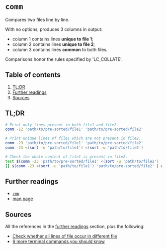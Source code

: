 # `comm`

Compares two files line by line.

With no options, produces 3 columns in output:

- column 1 contains lines **unique to file 1**;
- column 2 contains lines **unique to file 2**;
- column 3 contains lines **common** to both files.

Comparisons honor the rules specified by 'LC_COLLATE'.

## Table of contents <!-- omit in toc -->

1. [TL;DR](#tldr)
1. [Further readings](#further-readings)
1. [Sources](#sources)

## TL;DR

```sh
# Print only lines present in both file1 and file2.
comm -12 'path/to/pre-sorted/file1' 'path/to/pre-sorted/file2'

# Print unique lines of file1 which are not present in file2.
comm -23 'path/to/pre-sorted/file1' 'path/to/pre-sorted/file2'
comm -23 <(sort -u 'path/to/file1') <(sort -u 'path/to/file2')

# Check the whole content of file1 is present in file2.
test $(comm -23 'path/to/pre-sorted/file1' <(sort -u 'path/to/file2') | wc -l) -eq 0
[[ $(comm -23 <(sort -u 'path/to/file1') 'path/to/pre-sorted/file2' | wc -l) -eq 0 ]]
```

## Further readings

- [`cmp`][cmp]
- [man page]

## Sources

All the references in the [further readings] section, plus the following:

- [Check whether all lines of file occur in different file]
- [6 more terminal commands you should know]

<!--
  references
  -->

<!-- upstream -->
<!-- article sections -->
[further readings]: #further-readings

<!-- knowledge base -->
[cmp]: cmp.md

<!-- others -->
[6 more terminal commands you should know]: https://betterprogramming.pub/6-more-terminal-commands-you-should-know-3606cecdf8b6
[check whether all lines of file occur in different file]: https://unix.stackexchange.com/questions/397747/check-whether-all-lines-of-file-occur-in-different-file#397749
[man page]: https://linux.die.net/man/1/comm
